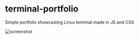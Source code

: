 # terminal-portfolio

Simple portfolio showcasting Linux terminal made in JS and CSS

![screenshot](https://raw.githubusercontent.com/stefanpejcic/terminal-portfolio/main/stefan%20portfolio.png)
